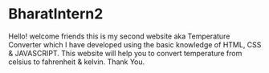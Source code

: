 # BharatIntern2
Hello! welcome friends this is my second website aka Temperature Converter which I have developed using the basic knowledge of HTML, CSS & JAVASCRIPT.
This website will help you to convert temperature from celsius to fahrenheit & kelvin.
Thank You.
